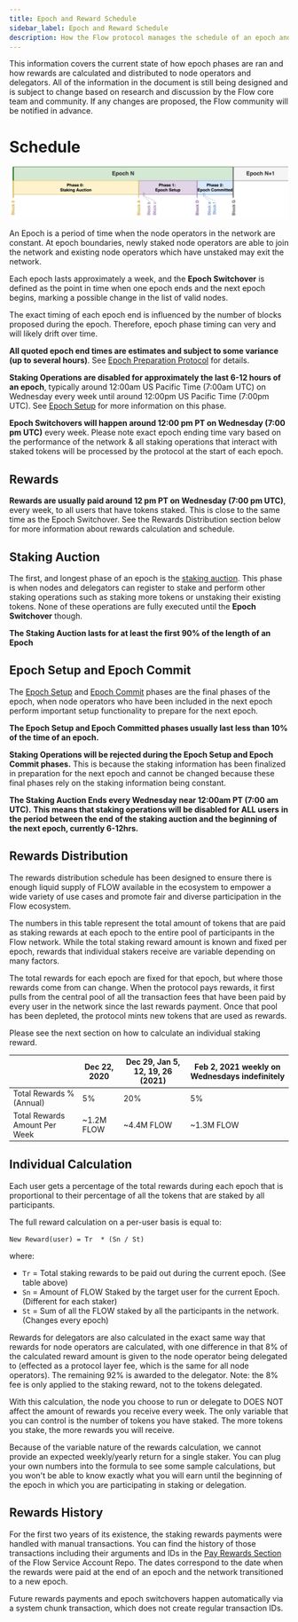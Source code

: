 ```yaml
---
title: Epoch and Reward Schedule
sidebar_label: Epoch and Reward Schedule
description: How the Flow protocol manages the schedule of an epoch and rewards payments
---
```


<Callout type="warning">

This information covers the current state of how epoch phases are ran and how
rewards are calculated and distributed to node operators and delegators. 
All of the information in the document is still being designed and is subject to change
based on research and discussion by the Flow core team and community.
If any changes are proposed, the Flow community will be notified in advance.
</Callout>

# Schedule

![Flow Epoch Schedule](./epoch-phase-diagram.png)

An Epoch is a period of time when the node operators in the network are constant. At epoch 
boundaries, newly staked node operators are able to join the network and existing node operators
which have unstaked may exit the network.

Each epoch lasts approximately a week, and the **Epoch Switchover** is defined as the point in time
when one epoch ends and the next epoch begins, marking a possible change in the list of valid nodes.

<Callout type="info">

The exact timing of each epoch end is influenced by the number of blocks proposed during the epoch.
Therefore, epoch phase timing can very and will likely drift over time.

**All quoted epoch end times are estimates and subject to some variance (up to several hours)**.
See [Epoch Preparation Protocol](./04-epoch-preparation.md#epoch-length) for details. 

</Callout>

**Staking Operations are disabled for approximately the last 6-12 hours of an epoch**,
typically around 12:00am US Pacific Time (7:00am UTC) on Wednesday every week until around 12:00pm US Pacific Time (7:00pm UTC).
See [Epoch Setup](./04-epoch-preparation.md#phase-1-epoch-setup) for more information on this phase.

**Epoch Switchovers will happen around 12:00 pm PT on Wednesday (7:00 pm UTC)** every week. 
Please note exact epoch ending time vary based on the performance of the network
& all staking operations that interact with staked tokens will be processed
by the protocol at the start of each epoch. 

## Rewards

**Rewards are usually paid around 12 pm PT on Wednesday (7:00 pm UTC)**, every week,
to all users that have tokens staked.
This is close to the same time as the Epoch Switchover. See the Rewards Distribution section below
for more information about rewards calculation and schedule.

## Staking Auction

The first, and longest phase of an epoch is the [staking auction](./04-epoch-preparation.md#phase-0-staking-auction).
This phase is when nodes and delegators can register to stake and perform other staking operations
such as staking more tokens or unstaking their existing tokens.
None of these operations are fully executed until the **Epoch Switchover** though.

**The Staking Auction lasts for at least the first 90% of the length of an Epoch**

## Epoch Setup and Epoch Commit

The [Epoch Setup](./04-epoch-preparation.md#phase-1-epoch-setup)
and [Epoch Commit](./04-epoch-preparation.md#phase-2-epoch-committed)
phases are the final phases of the epoch, when node operators who have been included
in the next epoch perform important setup functionality to prepare for the next epoch.

**The Epoch Setup and Epoch Committed phases usually last less than 10% of the time of an epoch.**

**Staking Operations will be rejected during the Epoch Setup and Epoch Commit phases.**
This is because the staking information has been finalized in preparation for the next epoch
and cannot be changed because these final phases rely on the staking information being constant.

**The Staking Auction Ends every Wednesday near 12:00am PT (7:00 am UTC).**
**This means that staking operations will be disabled for ALL users**
**in the period between the end of the staking auction and the beginning of the next epoch, currently 6-12hrs.**

## Rewards Distribution

The rewards distribution schedule has been designed to ensure 
there is enough liquid supply of FLOW available in the ecosystem 
to empower a wide variety of use cases and promote fair and diverse participation in the Flow ecosystem.

The numbers in this table represent the total amount of tokens that are paid 
as staking rewards at each epoch to the entire pool of participants in the Flow network. 
While the total staking reward amount is known and fixed per epoch,
rewards that individual stakers receive are variable depending on many factors. 

The total rewards for each epoch are fixed for that epoch, but where those rewards come from can change.
When the protocol pays rewards, it first pulls from the central pool of all the transaction fees
that have been paid by every user in the network since the last rewards payment.
Once that pool has been depleted, the protocol mints new tokens that are used as rewards.

Please see the next section on how to calculate an individual staking reward.

|                               | Dec 22, 2020        | Dec 29, Jan 5, 12, 19, 26 (2021) | Feb 2, 2021 weekly on Wednesdays indefinitely |
| ----------------------------- | ------------------- | -------------------------------- | --------------------------------------------- |
| Total Rewards % (Annual)      | 5%                  | 20%                              | 5%                                            |
| Total Rewards Amount Per Week | ~1.2M FLOW          | ~4.4M FLOW                       | ~1.3M FLOW                                    |

## Individual Calculation

Each user gets a percentage of the total rewards during each epoch 
that is proportional to their percentage of all the tokens that are staked by all participants.

The full reward calculation on a per-user basis is equal to:	

```	
New Reward(user) = Tr  * (Sn / St)	
```	

where:	
- `Tr` = Total staking rewards to be paid out during the current epoch. (See table above)
- `Sn` = Amount of FLOW Staked by the target user for the current Epoch. (Different for each staker)
- `St` = Sum of all the FLOW staked by all the participants in the network. (Changes every epoch)

Rewards for delegators are also calculated in the exact same way that rewards for node operators are calculated, 
with one difference in that 8% of the calculated reward amount is given to the node operator being delegated to 
(effected as a protocol layer fee, which is the same for all node operators). 
The remaining 92% is awarded to the delegator. 
Note: the 8% fee is only applied to the staking reward, not to the tokens delegated.

With this calculation, the node you choose to run or delegate to 
DOES NOT affect the amount of rewards you receive every week. 
The only variable that you can control is the number of tokens you have staked. 
The more tokens you stake, the more rewards you will receive.

Because of the variable nature of the rewards calculation, we cannot provide an expected weekly/yearly return 
for a single staker. You can plug your own numbers into the formula to see some sample calculations, 
but you won't be able to know exactly what you will earn until the beginning 
of the epoch in which you are participating in staking or delegation.

## Rewards History

For the first two years of its existence, the staking rewards payments
were handled with manual transactions. You can find the history of those transactions
including their arguments and IDs in the
[Pay Rewards Section](https://github.com/onflow/service-account/tree/main/transactions/pay-rewards)
of the Flow Service Account Repo. The dates correspond to the date when the
rewards were paid at the end of an epoch and the network transitioned to a new epoch.

Future rewards payments and epoch switchovers happen automatically via a system chunk transaction,
which does not create regular transaction IDs.